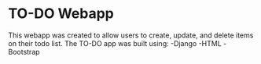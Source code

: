 # TO-DO Webapp
This webapp was created to allow users to create, update, and delete items on their todo list.
The TO-DO app was built using:
-Django
-HTML
-Bootstrap
